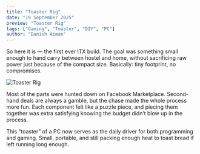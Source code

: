 ```yaml
---
title: "Toaster Rig"
date: "19 September 2025"
preview: "Toaster Rig"
tags: ["Gaming", "Toaster", "DIY", "PC"]
author: "Danish Aiman"
---
```


So here it is — the first ever ITX build. The goal was something small enough to hand carry between hostel and home, without sacrificing raw power just because of the compact size. Basically: tiny footprint, no compromises.

![Toaster Rig](public/toaster-rig/toaster1.jpg)

Most of the parts were hunted down on Facebook Marketplace. Second-hand deals are always a gamble, but the chase made the whole process more fun. Each component felt like a puzzle piece, and piecing them together was extra satisfying knowing the budget didn’t blow up in the process.

This “toaster” of a PC now serves as the daily driver for both programming and gaming. Small, portable, and still packing enough heat to toast bread if left running long enough.
